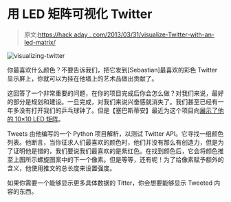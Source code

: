 # 用 LED 矩阵可视化 Twitter

> 原文:[https://hack aday . com/2013/03/31/visualize-Twitter-with-an-led-matrix/](https://hackaday.com/2013/03/31/visualize-twitter-with-an-led-matrix/)

![visualizing-twitter](../Images/66ff429b5f0c43196ae9f167694bb877.png)

你最喜欢什么颜色？不要告诉我们，把它发到[Sebastian]最喜欢的彩色 Twitter 显示屏上，你就可以为挂在他墙上的艺术品做出贡献了。

这回答了一个非常重要的问题，在你的项目完成后你会怎么做？对我们来说，最好的部分是规划和建设。一旦完成，对我们来说兴奋感就消失了。我们甚至已经有一年多没有打开我们的乒乓球钟了。但是【塞巴斯蒂安】最近为这个项目向[展示了他的 10×10 LED 矩阵](http://hackaday.com/2010/02/26/10x10-led-matrix/)。

Tweets 由他编写的一个 Python 项目解析，以测试 Twitter API。它寻找一组颜色列表。他断言，当你征求人们最喜欢的颜色时，他们并没有那么有创造力，但是为了证明他是错的，我们要说我们最喜欢的是紫红色。在找到颜色后，它会将颜色推至上图所示螺旋图案中的下一个像素。但是等等，还有呢！为了给像素赋予额外的含义，他使用推文的总长度来设置强度。

如果你需要一个能够显示更多具体数据的 Titter，你会想要能够显示 Tweeted 内容的东西。